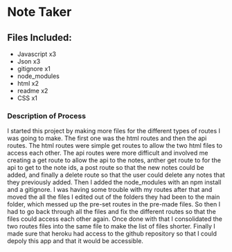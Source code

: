 # Note Taker

## Files Included:

* Javascript x3
* Json x3
* gitignore x1
* node_modules
* html x2
* readme x2
* CSS x1

### Description of Process

I started this project by making more files for the different types of routes I was going to make. The first one was the html routes and then the api routes. The html routes were simple get routes to allow the two html files to access each other. The api routes were more difficult and involved me creating a get route to allow the api to the notes, anther get route to for the api to get to the note ids, a post route so that the new notes could be added, and finally a delete route so that the  user could delete any notes that they previously added. Then I added the node_modules with an npm install and a gitignore. I was having some trouble with my routes after that and moved the all the  files I edited out of the folders they had been to the main folder, which messed up the pre-set routes in the pre-made files. So then I had to go back through all the files and fix the different routes so that the files could access each other again. Once done with that I consolidated the two routes files into the same file to make the list of files shorter. Finally I made sure that heroku had access to the github repository so that I could depoly this app and that it would be accessible. 